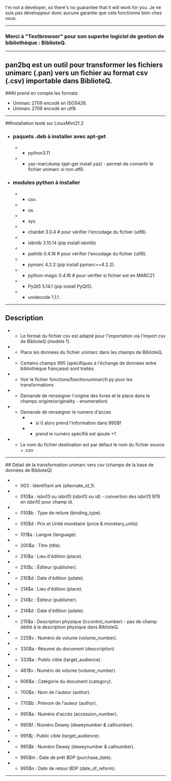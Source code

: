 I'm not a developer, so there's no guarantee that it will work for you.
Je ne suis pas développeur donc aucune garantie que cela fonctionne bien chez vous.

------------------------------------------------------------
### Merci à "Textbrowser" pour son superbe logiciel de gestion de bibliothèque : BiblioteQ.
------------------------------------------------------------
## pan2bq est un outil pour transformer les fichiers unimarc (.pan) vers un fichier au format csv (.csv) importable dans BiblioteQ.


###il prend en compte les formats
- Unimarc 2709 encodé en ISO5426.
- Unimarc 2709 encodé en utf8.


------------------------------------------------------------

##Installation testé sur LinuxMint21.2


* ### paquets .deb à installer avec apt-get
  * - python3.11
  * - yaz-marcdump (apt-get install yaz) - permet de convertir le fichier unimarc si non utf8.

* ### modules python à installer
  * - csv.
  * - os.
  * - sys.
  * - chardet 3.0.4 # pour vérifier l'encodage du fichier (utf8).
  * - isbnlib 3.10.14 (pip install isbnlib)
  * - pathlib 0.4.16 # pour vérifier l'encodage du fichier (utf8).
  * - pymarc 4.2.2 (pip install pymarc==4.2.2).
  * - python-magic 0.4.16 # pour vérifier si fichier est en MARC21.
  * - PyQt5 5.14.1 (pip install PyQt5).
  * - unidecode 1.1.1 .
------------------------------------------------------------
## Description

* - Le format du fichier csv est adapté pour l'importation via l'import csv de BiblioteQ (modele 1).
* - Place les données du fichier unimarc dans les champs de BiblioteQ.
* - Certains champs 995 (spécifiques à l'échange de données entre bibliothèque française) sont traités.
* - Voir le fichier fonctions/fonctionunimarcfr.py pour les transformations


* - Demande de renseigner l'origine des livres et le place dans le champs origine(originality - enumeration)
* - Demande de renseigner le numero d'acces
    * - si 0 alors prend l'information dans 995$f
    * - prend le numéro spécifié est ajoute +1
* - Le nom du fichier destination est par défaut le nom du fichier source + .csv
------------------------------------------------------------
## Détail de la transformation unimarc vers csv (champs de la base de données de BiblioteQ)
* - 003   : Identifiant ark (alternate_id_1).
* - 010$a : isbn13 ou isbn10 (isbn13 ou id) - convertion des isbn13 978 en isbn10 pour champ id.
* - 010$b : Type de reliure (binding_type).
* - 010$d : Prix et Unité monétaire (price & monetary_units).
* - 101$a : Langue (language).
* - 200$a : Titre (title).
* - 210$a : Lieu d'édition (place).
* - 210$c : Éditeur (publisher).
* - 210$d : Date d'édition (pdate).
* - 214$a : Lieu d'édition (place).
* - 214$c : Éditeur (publisher).
* - 214$d : Date d'édition (pdate).
* - 215$a : Description physique (lccontrol_number) - pas de champ dédié à la description physique dans BiblioteQ.
* - 225$v : Numéro de volume (volume_number).
* - 330$a : Résumé du document (desccription)
* - 333$a : Public cible (target_audience).
* - 461$v : Numéro de volume (volume_number).
* - 606$a : Catégorie du document (category).
* - 700$a : Nom de l'auteur (author).
* - 770$b : Prénom de l'auteur (author).
* - 995$a : Numéro d'accès (accession_number).
* - 995$f : Numéro Dewey (deweynumber & callnumber). 
* - 995$j : Public cible (target_audience).
* - 995$k : Numéro Dewey (deweynumber & callnumber). 
* - 995$m : Date de prêt BDP (purchase_date).
* - 995$n : Date de retour BDP (date_of_reform).
-----------------------------------------------------------
